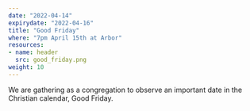 ```yaml
---
date: "2022-04-14"
expirydate: "2022-04-16"
title: "Good Friday"
where: "7pm April 15th at Arbor"
resources:
- name: header
  src: good_friday.png
weight: 10
---
```

We are gathering as a congregation to observe an important date in the Christian calendar, Good Friday.



